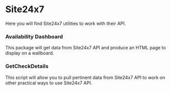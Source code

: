 # Site24x7
Here you will find Site24x7 utilities to work with their API.

### Availability Dashboard
This package will get data from Site24x7 API and produce an HTML page to display on a wallboard.

### GetCheckDetails
This script will allow you to pull pertinent data from Site24x7 API to work on other practical ways to use Site24x7 API.
